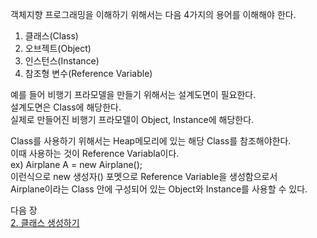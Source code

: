 객체지향 프로그래밍을 이해하기 위해서는 다음 4가지의 용어를 이해해야 한다.      
1. 클래스(Class)
2. 오브젝트(Object)
3. 인스턴스(Instance)
4. 참조형 변수(Reference Variable)
        
예를 들어 비행기 프라모델을 만들기 위해서는 설계도면이 필요한다.  
설계도면은 Class에 해당한다.  
실제로 만들어진 비행기 프라모델이 Object, Instance에 해당한다.
        
Class를 사용하기 위해서는 Heap메모리에 있는 해당 Class를 참조해야한다.  
이때 사용하는 것이 Reference Variabla이다.    
ex) Airplane A = new Airplane();    
이런식으로 new 생성자() 포멧으로 Reference Variable을 생성함으로서     
Airplane이라는 Class 안에 구성되어 있는 Object와 Instance를 사용할 수 있다.        
        
                
다음 장            
[2. 클래스 생성하기](Note/19.md)
